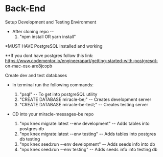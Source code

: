 # Back-End
 Setup Development and Testing Environment
- After cloning repo --
    1. "npm install OR yarn install"

 *MUST HAVE PostgreSQL installed and working
 
 **If you dont have postgres follow this link:
 https://www.codementor.io/engineerapart/getting-started-with-postgresql-on-mac-osx-are8jcopb


Create dev and test databases
-  In terminal run the following commands:
    1. "psql" -- To get into postgreSQL utility
    2. "CREATE DATABASE miracle-be;" -- Creates development server
    3. "CREATE DATABASE miracle-be-test;" -- Creates testing server

- CD into your miracle-messages-be repo
    1. "npx knex migrate:latest --env development" -- Adds tables into postgres db
    2. "npx knex migrate:latest --env testing" -- Adds tables into postgres db testing
    3. "npx knex seed:run --env development" -- Adds seeds info into db
    4. "npx knex seed:run --env testing" -- Adds seeds info into testing db